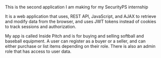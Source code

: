 This is the second application I am making for my SecurityPS internship

It is a web application that uses, REST API, JavaScript, and AJAX to retrieve and modify data from the browser, and uses JWT tokens 
instead of cookies to track sessions and authorization. 

My app is called Inside Pitch and is for buying and selling softball and baseball equipment. A user can register as a buyer or a seller,
and can either purchase or list items depending on their role. There is also an admin role that has access to user data. 
